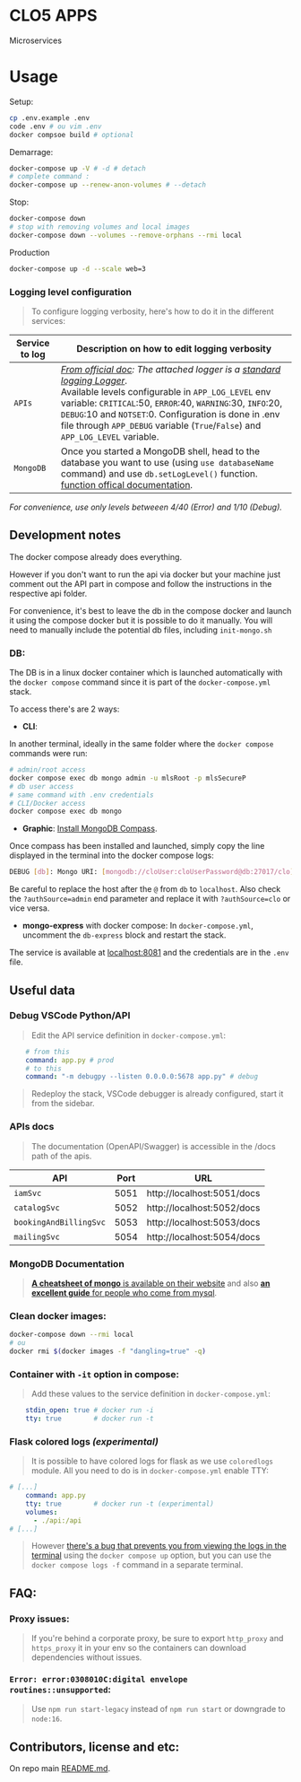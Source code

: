 # CLO5 APPS
Microservices

# Usage
Setup:
```bash
cp .env.example .env
code .env # ou vim .env
docker compsoe build # optional
```

Demarrage:
```bash
docker-compose up -V # -d # detach
# complete command :
docker-compose up --renew-anon-volumes # --detach
```

Stop:
```bash
docker-compose down
# stop with removing volumes and local images
docker-compose down --volumes --remove-orphans --rmi local
```

Production
```bash
docker-compose up -d --scale web=3
```

### Logging level configuration

> To configure logging verbosity, here's how to do it in the different services:

| Service to log | Description on how to edit logging verbosity |
| --- | --- |
| `APIs` | _[From official doc](https://flask.palletsprojects.com/en/1.1.x/quickstart/#logging): The attached logger is a [standard logging Logger](https://docs.python.org/3/howto/logging.html)_.<br />Available levels configurable in `APP_LOG_LEVEL` env variable: `CRITICAL`:50, `ERROR`:40, `WARNING`:30, `INFO`:20, `DEBUG`:10 and `NOTSET`:0. Configuration is done in .env file through `APP_DEBUG` variable (`True`/`False`) and `APP_LOG_LEVEL` variable.|
| `MongoDB` | Once you started a MongoDB shell, head to the database you want to use (using `use databaseName` command) and use `db.setLogLevel()` function. [function offical documentation](https://www.mongodb.com/docs/manual/reference/method/db.setLogLevel/). |

_For convenience, use only levels betweeen 4/40 (Error) and 1/10 (Debug)._ 

## Development notes
The docker compose already does everything.

However if you don't want to run the api via docker but your machine just comment out the API part in compose and follow the instructions in the respective api folder.

For convenience, it's best to leave the db in the compose docker and launch it using the compose docker but it is possible to do it manually. You will need to manually include the potential db files, including `init-mongo.sh`

### DB:
The DB is in a linux docker container which is launched automatically with the `docker compose` command since it is part of the `docker-compose.yml` stack.

To access there's are 2 ways:
- **CLI**:

In another terminal, ideally in the same folder where the `docker compose` commands were run:
```bash
# admin/root access
docker compose exec db mongo admin -u mlsRoot -p mlsSecureP
# db user access
# same command with .env credentials
# CLI/Docker access
docker compose exec db mongo
```

- **Graphic**:
[Install MongoDB Compass](https://www.mongodb.com/products/compass).

Once compass has been installed and launched, simply copy the line displayed in the terminal into the docker compose logs:
```bash
DEBUG [db]: Mongo URI: [mongodb://cloUser:cloUserPassword@db:27017/clo]
```
Be careful to replace the host after the `@` from `db` to `localhost`. Also check the `?authSource=admin` end parameter and replace it with `?authSource=clo` or vice versa.

- **mongo-express** with docker compose:
In `docker-compose.yml`, uncomment the `db-express` block and restart the stack.

The service is available at [localhost:8081](http://localhost:8081) and the credentials are in the `.env` file.

## Useful data
### Debug VSCode Python/API
> Edit the API service definition in `docker-compose.yml`:
```yaml
    # from this
    command: app.py # prod
    # to this
    command: "-m debugpy --listen 0.0.0.0:5678 app.py" # debug
```
> Redeploy the stack, VSCode debugger is already configured, start it from the sidebar.

### APIs docs

> The documentation (OpenAPI/Swagger) is accessible in the /docs path of the apis.

| API | Port | URL |
| --- | --- | --- |
| `iamSvc` | 5051 | http://localhost:5051/docs |
| `catalogSvc` | 5052 | http://localhost:5052/docs |
| `bookingAndBillingSvc` | 5053 | http://localhost:5053/docs |
| `mailingSvc` | 5054 | http://localhost:5054/docs |

### MongoDB Documentation
> [**A cheatsheet of mongo** is available on their website](https://www.mongodb.com/developer/quickstart/cheat-sheet/) and also [**an excellent guide** for people who come from mysql](https://gist.github.com/yannvanhalewyn/dd35a847896b2ef9f688).

### Clean docker images:
```bash
docker-compose down --rmi local
# ou
docker rmi $(docker images -f "dangling=true" -q)
```

### Container with `-it` option in compose:
> Add these values to the service definition in `docker-compose.yml`:
```yaml
    stdin_open: true # docker run -i
    tty: true        # docker run -t
```

### Flask colored logs _(experimental)_
> It is possible to have colored logs for flask as we use `coloredlogs` module. All you need to do is in  `docker-compose.yml` enable TTY:
```yaml
# [...]
    command: app.py
    tty: true        # docker run -t (experimental)
    volumes:
      - ./api:/api
# [...]
```
> However [there's a bug that prevents you from viewing the logs in the terminal](https://github.com/docker/compose/issues/2231) using the `docker compose up` option, but you can use the `docker compose logs -f` command in a separate terminal.

## FAQ:
### Proxy issues:

> If you're behind a corporate proxy, be sure to export `http_proxy` and `https_proxy` it in your env so the containers can download dependencies without issues.

### `Error: error:0308010C:digital envelope routines::unsupported`:

> Use `npm run start-legacy` instead of `npm run start` or downgrade to `node:16`.

## Contributors, license and etc:
On repo main [README.md](../README.md).